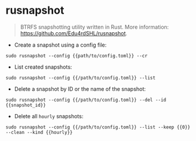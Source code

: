 # rusnapshot

> BTRFS snapshotting utility written in Rust.
> More information: <https://github.com/Edu4rdSHL/rusnapshot>.

- Create a snapshot using a config file:

`sudo rusnapshot --config {{path/to/config.toml}} --cr`

- List created snapshots:

`sudo rusnapshot --config {{/path/to/config.toml}} --list`

- Delete a snapshot by ID or the name of the snapshot:

`sudo rusnapshot --config {{/path/to/config.toml}} --del --id {{snapshot_id}}`

- Delete all `hourly` snapshots:

`sudo rusnapshot --config {{/path/to/config.toml}} --list --keep {{0}} --clean --kind {{hourly}}`
